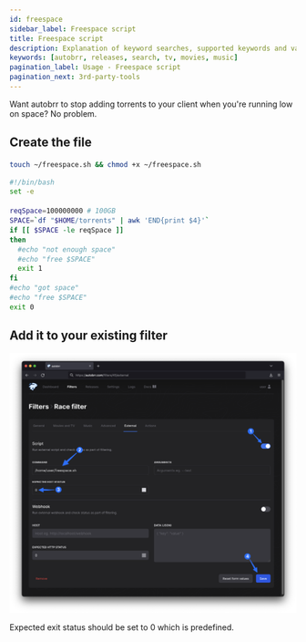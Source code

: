 ```yaml
---
id: freespace
sidebar_label: Freespace script
title: Freespace script
description: Explanation of keyword searches, supported keywords and values
keywords: [autobrr, releases, search, tv, movies, music]
pagination_label: Usage - Freespace script
pagination_next: 3rd-party-tools
---
```


Want autobrr to stop adding torrents to your client when you're running low on space? No problem.

## Create the file

```bash
touch ~/freespace.sh && chmod +x ~/freespace.sh
```

```bash
#!/bin/bash
set -e

reqSpace=100000000 # 100GB
SPACE=`df "$HOME/torrents" | awk 'END{print $4}'`
if [[ $SPACE -le reqSpace ]]
then
  #echo "not enough space"
  #echo "free $SPACE"
  exit 1
fi
#echo "got space"
#echo "free $SPACE"
exit 0
```

## Add it to your existing filter

![External script](../../../static/img/free-space.png "External script explanation")

Expected exit status should be set to 0 which is predefined.
